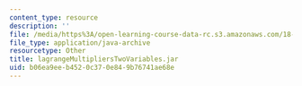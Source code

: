 ```yaml
---
content_type: resource
description: ''
file: /media/https%3A/open-learning-course-data-rc.s3.amazonaws.com/18-02sc-multivariable-calculus-fall-2010/b06ea9eeb4520c370e849b76741ae68e_lagrangeMultipliersTwoVariables.jar
file_type: application/java-archive
resourcetype: Other
title: lagrangeMultipliersTwoVariables.jar
uid: b06ea9ee-b452-0c37-0e84-9b76741ae68e
---
```

